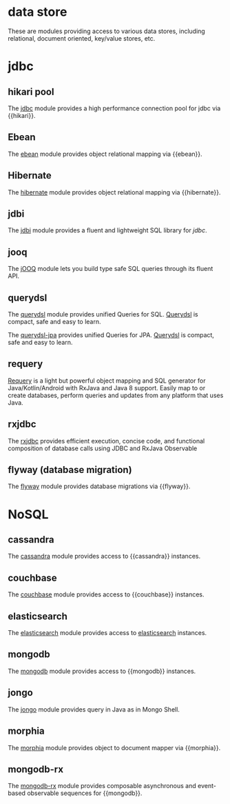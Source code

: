 # data store

These are modules providing access to various data stores, including relational, document oriented, key/value stores, etc.

# jdbc

## hikari pool

The [jdbc](/doc/jdbc) module provides a high performance connection pool for jdbc via {{hikari}}.

## Ebean

The [ebean](/doc/ebean) module provides object relational mapping via {{ebean}}.

## Hibernate

The [hibernate](/doc/hbm) module provides object relational mapping via {{hibernate}}.

## jdbi

The [jdbi](/doc/jdbi) module provides a fluent and lightweight SQL library for *jdbc*.

## jooq

The [jOOQ](/doc/jooq) module lets you build type safe SQL queries through its fluent API.

## querydsl

The [querydsl](/doc/querydsl) module provides unified Queries for SQL. [Querydsl](http://www.querydsl.com/) is compact, safe and easy to learn.

The [querydsl-jpa](/doc/querydsl-jpa) provides unified Queries for JPA. [Querydsl](http://www.querydsl.com/) is compact, safe and easy to learn.

## requery

[Requery](/doc/requery) is a light but powerful object mapping and SQL generator for Java/Kotlin/Android with RxJava and Java 8 support. Easily map to or create databases, perform queries and updates from any platform that uses Java.

## rxjdbc

The [rxjdbc](/doc/rxjava-jdbc) provides efficient execution, concise code, and functional composition of database calls using JDBC and RxJava Observable

## flyway (database migration)

The [flyway](/doc/flyway) module provides database migrations via {{flyway}}.

# NoSQL

## cassandra

The [cassandra](/doc/cassandra) module provides access to {{cassandra}} instances.

## couchbase

The [couchbase](/doc/couchbase) module provides access to {{couchbase}} instances.

## elasticsearch

The [elasticsearch](/doc/elasticsearch) module provides access to [elasticsearch](https://github.com/elastic/elasticsearch) instances.

## mongodb

The [mongodb](/doc/mongodb) module provides access to {{mongodb}} instances.

## jongo

The [jongo](/doc/jongo) module provides query in Java as in Mongo Shell.

## morphia

The [morphia](/doc/morphia) module provides object to document mapper via {{morphia}}.

## mongodb-rx

The [mongodb-rx](/doc/mongodb-rx) module provides composable asynchronous and event-based observable sequences for {{mongodb}}.
